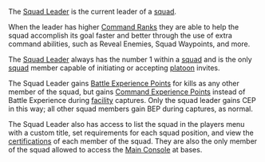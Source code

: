 The [Squad Leader](Squad_Leader.md) is the current leader of a
[squad](Squad.md).

When the leader has higher [Command Ranks](Command_Rank.md) they are able to
help the squad accomplish its goal faster and better through the use of extra
command abilities, such as Reveal Enemies, Squad Waypoints, and more.

The [Squad Leader](Squad_Leader.md) always has the number 1 within a
[squad](Squad.md) and is the only [squad](Squad.md) member capable of initiating
or accepting [platoon](Platoon.md) invites.

The Squad Leader gains [Battle Experience Points](Battle_Experience_Points.md)
for kills as any other member of the squad, but gains
[Command Experience Points](Command_Experience_Points.md) instead of Battle
Experience during [facility](Facility.md) captures. Only the squad leader gains
CEP in this way; all other squad members gain BEP during captures, as normal.

The Squad Leader also has access to list the squad in the players menu with a
custom title, set requirements for each squad position, and view the
[certifications](../certifications/Certifications.md) of each member of the
squad. They are also the only member of the squad allowed to access the
[Main Console](../items/Main_Terminal.md) at bases.

<!--[Category:Terminology](Category:Terminology.md)-->
